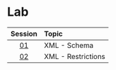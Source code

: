 # Lab

|  Session  | Topic              |
| :-------: | :----------------- |
| [01](01/) | XML - Schema       |
| [02](02/) | XML - Restrictions |
